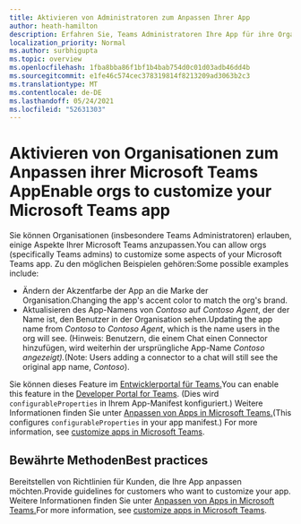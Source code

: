 ```yaml
---
title: Aktivieren von Administratoren zum Anpassen Ihrer App
author: heath-hamilton
description: Erfahren Sie, Teams Administratoren Ihre App für ihre Organisation anpassen können.
localization_priority: Normal
ms.author: surbhigupta
ms.topic: overview
ms.openlocfilehash: 1fba8bba86f1bf1b4bab754d0c01d03adb46dd4b
ms.sourcegitcommit: e1fe46c574cec378319814f8213209ad3063b2c3
ms.translationtype: MT
ms.contentlocale: de-DE
ms.lasthandoff: 05/24/2021
ms.locfileid: "52631303"
---
```

# <a name="enable-orgs-to-customize-your-microsoft-teams-app"></a><span data-ttu-id="577ed-103">Aktivieren von Organisationen zum Anpassen ihrer Microsoft Teams App</span><span class="sxs-lookup"><span data-stu-id="577ed-103">Enable orgs to customize your Microsoft Teams app</span></span>

<span data-ttu-id="577ed-104">Sie können Organisationen (insbesondere Teams Administratoren) erlauben, einige Aspekte Ihrer Microsoft Teams anzupassen.</span><span class="sxs-lookup"><span data-stu-id="577ed-104">You can allow orgs (specifically Teams admins) to customize some aspects of your Microsoft Teams app.</span></span> <span data-ttu-id="577ed-105">Zu den möglichen Beispielen gehören:</span><span class="sxs-lookup"><span data-stu-id="577ed-105">Some possible examples include:</span></span>

* <span data-ttu-id="577ed-106">Ändern der Akzentfarbe der App an die Marke der Organisation.</span><span class="sxs-lookup"><span data-stu-id="577ed-106">Changing the app's accent color to match the org's brand.</span></span>
* <span data-ttu-id="577ed-107">Aktualisieren des App-Namens von *Contoso* auf *Contoso Agent*, der der Name ist, den Benutzer in der Organisation sehen.</span><span class="sxs-lookup"><span data-stu-id="577ed-107">Updating the app name from *Contoso* to *Contoso Agent*, which is the name users in the org will see.</span></span> <span data-ttu-id="577ed-108">(Hinweis: Benutzern, die einem Chat einen Connector hinzufügen, wird weiterhin der ursprüngliche App-Name *Contoso angezeigt).*</span><span class="sxs-lookup"><span data-stu-id="577ed-108">(Note: Users adding a connector to a chat will still see the original app name, *Contoso*).</span></span>

<span data-ttu-id="577ed-109">Sie können dieses Feature im [Entwicklerportal für Teams.](https://dev.teams.microsoft.com/home)</span><span class="sxs-lookup"><span data-stu-id="577ed-109">You can enable this feature in the [Developer Portal for Teams](https://dev.teams.microsoft.com/home).</span></span> <span data-ttu-id="577ed-110">(Dies wird `configurableProperties` in Ihrem App-Manifest konfiguriert.) Weitere Informationen finden Sie unter [Anpassen von Apps in Microsoft Teams.](/MicrosoftTeams/customize-apps)</span><span class="sxs-lookup"><span data-stu-id="577ed-110">(This configures `configurableProperties` in your app manifest.) For more information, see [customize apps in Microsoft Teams](/MicrosoftTeams/customize-apps).</span></span>

## <a name="best-practices"></a><span data-ttu-id="577ed-111">Bewährte Methoden</span><span class="sxs-lookup"><span data-stu-id="577ed-111">Best practices</span></span>

<span data-ttu-id="577ed-112">Bereitstellen von Richtlinien für Kunden, die Ihre App anpassen möchten.</span><span class="sxs-lookup"><span data-stu-id="577ed-112">Provide guidelines for customers who want to customize your app.</span></span> <span data-ttu-id="577ed-113">Weitere Informationen finden Sie unter [Anpassen von Apps in Microsoft Teams.](/MicrosoftTeams/customize-apps)</span><span class="sxs-lookup"><span data-stu-id="577ed-113">For more information, see [customize apps in Microsoft Teams](/MicrosoftTeams/customize-apps).</span></span>
